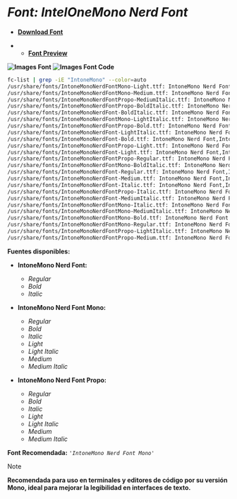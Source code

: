 <!-- Autor: Daniel Benjamin Perez Morales -->
<!-- GitHub: https://github.com/DanielBenjaminPerezMoralesDev13 -->
<!-- GitLab: https://gitlab.com/DanielBenjaminPerezMoralesDev13 -->
<!-- Correo electrónico: danielperezdev@proton.me -->

# ***Font: IntelOneMono Nerd Font***

- **[Download Font](https://github.com/ryanoasis/nerd-fonts/releases/download/v3.2.1/IntelOneMono.zip "https://github.com/ryanoasis/nerd-fonts/releases/download/v3.2.1/IntelOneMono.zip")**

- - **[Font Preview](https://www.programmingfonts.org/#intel-one-mono "https://www.programmingfonts.org/#intel-one-mono")**

**![Images Font](../../Fonts/IntelOneMono%20Nerd%20Font.png "Fonts/IntelOneMono Nerd Font.png")**
**![Images Font Code](../../Font%20Images%20Code/IntelOneMono%20Nerd%20Font%20Code.png "Font Images Code/IntelOneMono Nerd Font Code.png")**

```bash
fc-list | grep -iE "IntoneMono" --color=auto
/usr/share/fonts/IntoneMonoNerdFontMono-Light.ttf: IntoneMono Nerd Font Mono,IntoneMono NFM,IntoneMono NFM Light:style=Light,Regular
/usr/share/fonts/IntoneMonoNerdFontMono-Medium.ttf: IntoneMono Nerd Font Mono,IntoneMono NFM,IntoneMono NFM Medium:style=Medium,Regular
/usr/share/fonts/IntoneMonoNerdFontPropo-MediumItalic.ttf: IntoneMono Nerd Font Propo,IntoneMono NFP,IntoneMono NFP Medium:style=Medium Italic,Italic
/usr/share/fonts/IntoneMonoNerdFontPropo-BoldItalic.ttf: IntoneMono Nerd Font Propo,IntoneMono NFP:style=Bold Italic
/usr/share/fonts/IntoneMonoNerdFont-BoldItalic.ttf: IntoneMono Nerd Font,IntoneMono NF:style=Bold Italic
/usr/share/fonts/IntoneMonoNerdFontMono-LightItalic.ttf: IntoneMono Nerd Font Mono,IntoneMono NFM,IntoneMono NFM Light:style=Light Italic,Italic
/usr/share/fonts/IntoneMonoNerdFontPropo-Bold.ttf: IntoneMono Nerd Font Propo,IntoneMono NFP:style=Bold
/usr/share/fonts/IntoneMonoNerdFont-LightItalic.ttf: IntoneMono Nerd Font,IntoneMono NF,IntoneMono NF Light:style=Light Italic,Italic
/usr/share/fonts/IntoneMonoNerdFont-Bold.ttf: IntoneMono Nerd Font,IntoneMono NF:style=Bold
/usr/share/fonts/IntoneMonoNerdFontPropo-Light.ttf: IntoneMono Nerd Font Propo,IntoneMono NFP,IntoneMono NFP Light:style=Light,Regular
/usr/share/fonts/IntoneMonoNerdFont-Light.ttf: IntoneMono Nerd Font,IntoneMono NF,IntoneMono NF Light:style=Light,Regular
/usr/share/fonts/IntoneMonoNerdFontPropo-Regular.ttf: IntoneMono Nerd Font Propo,IntoneMono NFP:style=Regular
/usr/share/fonts/IntoneMonoNerdFontMono-BoldItalic.ttf: IntoneMono Nerd Font Mono,IntoneMono NFM:style=Bold Italic
/usr/share/fonts/IntoneMonoNerdFont-Regular.ttf: IntoneMono Nerd Font,IntoneMono NF:style=Regular
/usr/share/fonts/IntoneMonoNerdFont-Medium.ttf: IntoneMono Nerd Font,IntoneMono NF,IntoneMono NF Medium:style=Medium,Regular
/usr/share/fonts/IntoneMonoNerdFont-Italic.ttf: IntoneMono Nerd Font,IntoneMono NF:style=Italic
/usr/share/fonts/IntoneMonoNerdFontPropo-Italic.ttf: IntoneMono Nerd Font Propo,IntoneMono NFP:style=Italic
/usr/share/fonts/IntoneMonoNerdFont-MediumItalic.ttf: IntoneMono Nerd Font,IntoneMono NF,IntoneMono NF Medium:style=Medium Italic,Italic
/usr/share/fonts/IntoneMonoNerdFontMono-Italic.ttf: IntoneMono Nerd Font Mono,IntoneMono NFM:style=Italic
/usr/share/fonts/IntoneMonoNerdFontMono-MediumItalic.ttf: IntoneMono Nerd Font Mono,IntoneMono NFM,IntoneMono NFM Medium:style=Medium Italic,Italic
/usr/share/fonts/IntoneMonoNerdFontMono-Bold.ttf: IntoneMono Nerd Font Mono,IntoneMono NFM:style=Bold
/usr/share/fonts/IntoneMonoNerdFontMono-Regular.ttf: IntoneMono Nerd Font Mono,IntoneMono NFM:style=Regular
/usr/share/fonts/IntoneMonoNerdFontPropo-LightItalic.ttf: IntoneMono Nerd Font Propo,IntoneMono NFP,IntoneMono NFP Light:style=Light Italic,Italic
/usr/share/fonts/IntoneMonoNerdFontPropo-Medium.ttf: IntoneMono Nerd Font Propo,IntoneMono NFP,IntoneMono NFP Medium:style=Medium,Regular
```

**Fuentes disponibles:**

- **IntoneMono Nerd Font:**
  - *Regular*
  - *Bold*
  - *Italic*

- **IntoneMono Nerd Font Mono:**
  - *Regular*
  - *Bold*
  - *Italic*
  - *Light*
  - *Light Italic*
  - *Medium*
  - *Medium Italic*

- **IntoneMono Nerd Font Propo:**
  - *Regular*
  - *Bold*
  - *Italic*
  - *Light*
  - *Light Italic*
  - *Medium*
  - *Medium Italic*

**Font Recomendada:** *`'IntoneMono Nerd Font Mono'`*

> [!NOTE]
> **Recomendada para uso en terminales y editores de código por su versión Mono, ideal para mejorar la legibilidad en interfaces de texto.**
